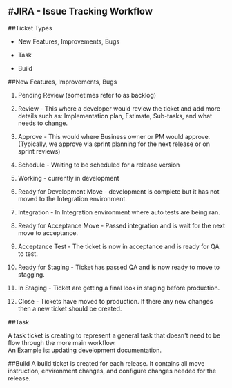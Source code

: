 #JIRA - Issue Tracking  Workflow
----

##Ticket Types

-  New Features, Improvements, Bugs

-  Task

-  Build

##New Features, Improvements, Bugs

1. Pending Review (sometimes refer to as backlog)

2. Review - This where a developer would review the ticket and add more details such as:
Implementation plan, Estimate, Sub-tasks, and what needs to change.  

3. Approve - This would where Business owner or PM would approve. 
 (Typically, we approve via sprint planning for the next release or on sprint reviews)

4. Schedule - Waiting to be scheduled for a release version

5. Working - currently in development

6. Ready for Development Move - development is complete but it has not moved to the Integration environment.

7. Integration - In Integration environment where auto tests are being ran.

8. Ready for Acceptance Move - Passed integration and is wait for the next move to acceptance.

9. Acceptance Test - The ticket is now in acceptance and is ready for QA to test.

10. Ready for Staging - Ticket has passed QA and is now ready to move to stagging. 

11. In Staging - Ticket are getting a final look in staging before production.

12. Close - Tickets have moved to production. If there any new changes then a new ticket should be created.


##Task

A task ticket is creating to represent a general task that doesn't need to be flow through the more main workflow.  
An Example is: updating development documentation.

##Build
A build ticket is created for each release.  It contains all move instruction, environment changes, and configure changes needed for the release.




